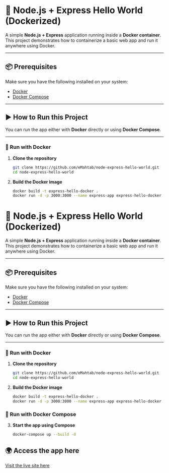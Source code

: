 # 🚀 Node.js + Express Hello World (Dockerized)

A simple **Node.js + Express** application running inside a **Docker container**.  
This project demonstrates how to containerize a basic web app and run it anywhere using Docker.

---

## 📦 Prerequisites
Make sure you have the following installed on your system:
- [Docker](https://docs.docker.com/get-docker/)  
- [Docker Compose](https://docs.docker.com/compose/)  

---

## ▶️ How to Run this Project

You can run the app either with **Docker** directly or using **Docker Compose**.

---

### 🐳 Run with Docker

1. **Clone the repository**
   ```bash
   git clone https://github.com/eMahtab/node-express-hello-world.git
   cd node-express-hello-world

2. **Build the Docker image**
   ```bash
   docker build -t express-hello-docker .
   docker run -d -p 3000:3000 --name express-app express-hello-docker

# 🚀 Node.js + Express Hello World (Dockerized)

A simple **Node.js + Express** application running inside a **Docker container**.  
This project demonstrates how to containerize a basic web app and run it anywhere using Docker.

---

## 📦 Prerequisites
Make sure you have the following installed on your system:
- [Docker](https://docs.docker.com/get-docker/)  
- [Docker Compose](https://docs.docker.com/compose/)  

---

## ▶️ How to Run this Project

You can run the app either with **Docker** directly or using **Docker Compose**.

---

### 🐳 Run with Docker

1. **Clone the repository**
   ```bash
   git clone https://github.com/eMahtab/node-express-hello-world.git
   cd node-express-hello-world

2. **Build the Docker image**
   ```bash
   docker build -t express-hello-docker .
   docker run -d -p 3000:3000 --name express-app express-hello-docker

### 🐳 Run with Docker Compose

3. **Start the app using Compose**
   ```bash
   docker-compose up --build -d

## 🌍 Access the app here
[Visit the live site here](http://ec2-13-201-77-129.ap-south-1.compute.amazonaws.com:3000/)
